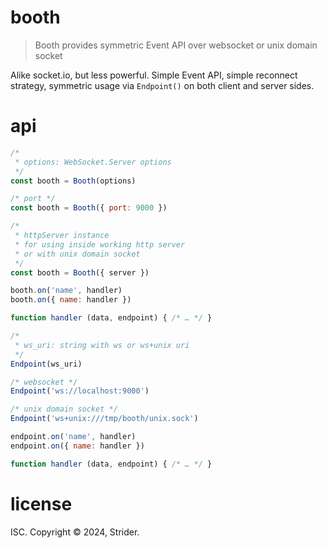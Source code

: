 # booth

> Booth provides symmetric Event API over websocket or unix domain socket

Alike socket.io, but less powerful. Simple Event API, simple reconnect strategy,
symmetric usage via `Endpoint()` on both client and server sides.

# api
```js
/*
 * options: WebSocket.Server options
 */
const booth = Booth(options)

/* port */
const booth = Booth({ port: 9000 })

/*
 * httpServer instance
 * for using inside working http server
 * or with unix domain socket
 */
const booth = Booth({ server })

booth.on('name', handler)
booth.on({ name: handler })

function handler (data, endpoint) { /* … */ }

/*
 * ws_uri: string with ws or ws+unix uri
 */
Endpoint(ws_uri)

/* websocket */
Endpoint('ws://localhost:9000')

/* unix domain socket */
Endpoint('ws+unix:///tmp/booth/unix.sock')

endpoint.on('name', handler)
endpoint.on({ name: handler })

function handler (data, endpoint) { /* … */ }
```

# license
ISC.
Copyright © 2024, Strider.
